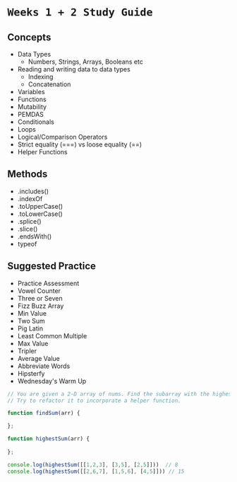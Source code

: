 # `Weeks 1 + 2 Study Guide`

## Concepts
  - Data Types
    - Numbers, Strings, Arrays, Booleans etc
  - Reading and writing data to data types
    - Indexing
    - Concatenation
  - Variables
  - Functions
  - Mutability
  - PEMDAS
  - Conditionals
  - Loops
  - Logical/Comparison Operators
  - Strict equality (===) vs loose equality (==)
  - Helper Functions

## Methods
  - .includes()
  - .indexOf
  - .toUpperCase()
  - .toLowerCase()
  - .splice()
  - .slice()
  - .endsWith()
  - typeof

## Suggested Practice
  - Practice Assessment
  - Vowel Counter
  - Three or Seven
  - Fizz Buzz Array
  - Min Value
  - Two Sum
  - Pig Latin
  - Least Common Multiple
  - Max Value
  - Tripler
  - Average Value
  - Abbreviate Words
  - Hipsterfy
  - Wednesday's Warm Up

```js
// You are given a 2-D array of nums. Find the subarray with the highest sum and return that sum. 
// Try to refactor it to incorporate a helper function.

function findSum(arr) {

};

function highestSum(arr) {
  
};

console.log(highestSum([[1,2,3], [3,5], [2,5]]))  // 8
console.log(highestSum([[2,6,7], [1,5,6], [4,5]])) // 15
```